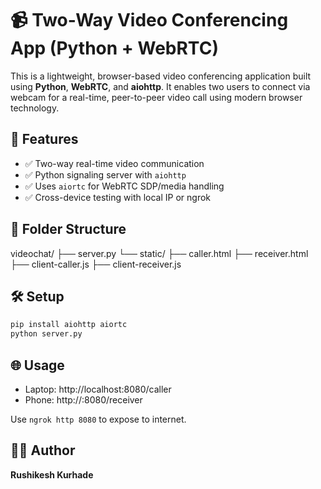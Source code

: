 # 📹 Two-Way Video Conferencing App (Python + WebRTC)

This is a lightweight, browser-based video conferencing application built using **Python**, **WebRTC**, and **aiohttp**. It enables two users to connect via webcam for a real-time, peer-to-peer video call using modern browser technology.

## 🚀 Features

- ✅ Two-way real-time video communication
- ✅ Python signaling server with `aiohttp`
- ✅ Uses `aiortc` for WebRTC SDP/media handling
- ✅ Cross-device testing with local IP or ngrok

## 📁 Folder Structure

videochat/
├── server.py
└── static/
    ├── caller.html
    ├── receiver.html
    ├── client-caller.js
    ├── client-receiver.js

## 🛠️ Setup

```bash
pip install aiohttp aiortc
python server.py
```

## 🌐 Usage

- Laptop: http://localhost:8080/caller
- Phone: http://<your-local-ip>:8080/receiver

Use `ngrok http 8080` to expose to internet.

## 🙋‍♂️ Author

**Rushikesh Kurhade**
